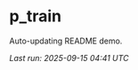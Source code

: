 # p_train

Auto-updating README demo.

<!--START_SECTION:status-->
_Last run: 2025-09-15 04:41 UTC_
<!--END_SECTION:status-->














































































































































































































































































































































































































































































































































